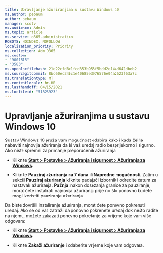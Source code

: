 ```yaml
---
title: Upravljanje ažuriranjima u sustavu Windows 10
ms.author: pebaum
author: pebaum
manager: scotv
ms.audience: Admin
ms.topic: article
ms.service: o365-administration
ROBOTS: NOINDEX, NOFOLLOW
localization_priority: Priority
ms.collection: Adm_O365
ms.custom:
- "9001515"
- "3583"
ms.openlocfilehash: 21e22cfd8e1fcd353b953f5bdd2e144d642dbeb2
ms.sourcegitcommit: 8bc60ec34bc1e40685e3976576e04a2623f63a7c
ms.translationtype: MT
ms.contentlocale: hr-HR
ms.lasthandoff: 04/15/2021
ms.locfileid: "51823923"
---
```

# <a name="manage-updates-in-windows-10"></a>Upravljanje ažuriranjima u sustavu Windows 10

Sustav Windows 10 pruža vam mogućnost odabira kako i kada želite nabaviti najnovija ažuriranja da bi vaš uređaj radio besprijekorno i sigurno. Ako niste spremni za primanje preporučenih ažuriranja:

- Kliknite **[Start > Postavke > Ažuriranja i sigurnost > Ažuriranja za Windows](ms-settings:windowsupdate)**.

- Kliknite **Pauziraj ažuriranja na 7 dana** ili **Napredne mogućnosti**. Zatim u sekciji **Pauziraj ažuriranja** kliknite padajući izbornik i odredite datum za nastavak ažuriranja. **Pažnja**: nakon dosezanja granice za pauziranje, morat ćete instalirati najnovija ažuriranja prije no što ponovno budete mogli koristiti pauziranje ažuriranja.

Da biste dovršili instaliranje ažuriranja, morat ćete ponovno pokrenuti uređaj. Ako se od vas zatraži da ponovno pokrenete uređaj dok nešto radite na njemu, možete zakazati ponovno pokretanje za vrijeme koje vam više odgovara:

- Kliknite **[Start > Postavke > Ažuriranja i sigurnost > Ažuriranja za Windows](ms-settings:windowsupdate)**.

- Kliknite **Zakaži ažuriranje** i odaberite vrijeme koje vam odgovara.
